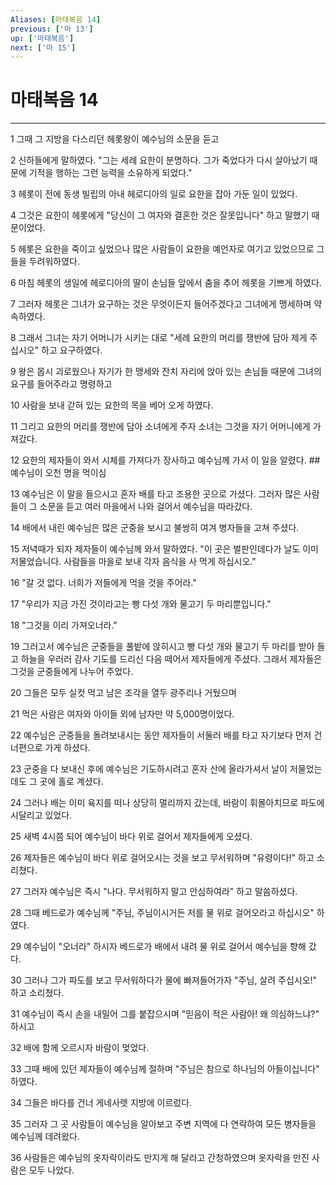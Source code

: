 ```yaml
---
Aliases: [마태복음 14]
previous: ['마 13']
up: ['마태복음']
next: ['마 15']
---
```

# 마태복음 14

***


1 그때 그 지방을 다스리던 헤롯왕이 예수님의 소문을 듣고 

2 신하들에게 말하였다. "그는 세례 요한이 분명하다. 그가 죽었다가 다시 살아났기 때문에 기적을 행하는 그런 능력을 소유하게 되었다." 

3 헤롯이 전에 동생 빌립의 아내 헤로디아의 일로 요한을 잡아 가둔 일이 있었다. 

4 그것은 요한이 헤롯에게 "당신이 그 여자와 결혼한 것은 잘못입니다" 하고 말했기 때문이었다. 

5 헤롯은 요한을 죽이고 싶었으나 많은 사람들이 요한을 예언자로 여기고 있었으므로 그들을 두려워하였다. 

6 마침 헤롯의 생일에 헤로디아의 딸이 손님들 앞에서 춤을 추어 헤롯을 기쁘게 하였다. 

7 그러자 헤롯은 그녀가 요구하는 것은 무엇이든지 들어주겠다고 그녀에게 맹세하며 약속하였다. 

8 그래서 그녀는 자기 어머니가 시키는 대로 "세례 요한의 머리를 쟁반에 담아 제게 주십시오" 하고 요구하였다. 

9 왕은 몹시 괴로웠으나 자기가 한 맹세와 잔치 자리에 앉아 있는 손님들 때문에 그녀의 요구를 들어주라고 명령하고 

10 사람을 보내 갇혀 있는 요한의 목을 베어 오게 하였다. 

11 그리고 요한의 머리를 쟁반에 담아 소녀에게 주자 소녀는 그것을 자기 어머니에게 가져갔다. 

12 요한의 제자들이 와서 시체를 가져다가 장사하고 예수님께 가서 이 일을 알렸다. ## 예수님이 오천 명을 먹이심 

13 예수님은 이 말을 들으시고 혼자 배를 타고 조용한 곳으로 가셨다. 그러자 많은 사람들이 그 소문을 듣고 여러 마을에서 나와 걸어서 예수님을 따라갔다. 

14 배에서 내린 예수님은 많은 군중을 보시고 불쌍히 여겨 병자들을 고쳐 주셨다. 

15 저녁때가 되자 제자들이 예수님께 와서 말하였다. "이 곳은 벌판인데다가 날도 이미 저물었습니다. 사람들을 마을로 보내 각자 음식을 사 먹게 하십시오." 

16 "갈 것 없다. 너희가 저들에게 먹을 것을 주어라." 

17 "우리가 지금 가진 것이라고는 빵 다섯 개와 물고기 두 마리뿐입니다." 

18 "그것을 이리 가져오너라." 

19 그러고서 예수님은 군중들을 풀밭에 앉히시고 빵 다섯 개와 물고기 두 마리를 받아 들고 하늘을 우러러 감사 기도를 드리신 다음 떼어서 제자들에게 주셨다. 그래서 제자들은 그것을 군중들에게 나누어 주었다. 

20 그들은 모두 실컷 먹고 남은 조각을 열두 광주리나 거뒀으며 

21 먹은 사람은 여자와 아이들 외에 남자만 약 5,000명이었다. 

22 예수님은 군중들을 돌려보내시는 동안 제자들이 서둘러 배를 타고 자기보다 먼저 건너편으로 가게 하셨다. 

23 군중을 다 보내신 후에 예수님은 기도하시려고 혼자 산에 올라가셔서 날이 저물었는데도 그 곳에 홀로 계셨다. 

24 그러나 배는 이미 육지를 떠나 상당히 멀리까지 갔는데, 바람이 휘몰아치므로 파도에 시달리고 있었다. 

25 새벽 4시쯤 되어 예수님이 바다 위로 걸어서 제자들에게 오셨다. 

26 제자들은 예수님이 바다 위로 걸어오시는 것을 보고 무서워하며 "유령이다!" 하고 소리쳤다. 

27 그러자 예수님은 즉시 "나다. 무서워하지 말고 안심하여라" 하고 말씀하셨다. 

28 그때 베드로가 예수님께 "주님, 주님이시거든 저를 물 위로 걸어오라고 하십시오" 하였다. 

29 예수님이 "오너라" 하시자 베드로가 배에서 내려 물 위로 걸어서 예수님을 향해 갔다. 

30 그러나 그가 파도를 보고 무서워하다가 물에 빠져들어가자 "주님, 살려 주십시오!" 하고 소리쳤다. 

31 예수님이 즉시 손을 내밀어 그를 붙잡으시며 "믿음이 적은 사람아! 왜 의심하느냐?" 하시고 

32 배에 함께 오르시자 바람이 멎었다. 

33 그때 배에 있던 제자들이 예수님께 절하며 "주님은 참으로 하나님의 아들이십니다" 하였다. 

34 그들은 바다를 건너 게네사렛 지방에 이르렀다. 

35 그러자 그 곳 사람들이 예수님을 알아보고 주변 지역에 다 연락하여 모든 병자들을 예수님께 데려왔다. 

36 사람들은 예수님의 옷자락이라도 만지게 해 달라고 간청하였으며 옷자락을 만진 사람은 모두 나았다.
